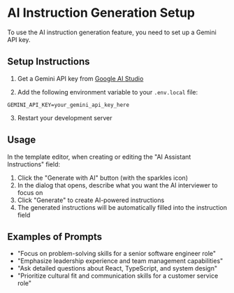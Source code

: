 # AI Instruction Generation Setup

To use the AI instruction generation feature, you need to set up a Gemini API key.

## Setup Instructions

1. Get a Gemini API key from [Google AI Studio](https://makersuite.google.com/app/apikey)

2. Add the following environment variable to your `.env.local` file:

```
GEMINI_API_KEY=your_gemini_api_key_here
```

3. Restart your development server

## Usage

In the template editor, when creating or editing the "AI Assistant Instructions" field:

1. Click the "Generate with AI" button (with the sparkles icon)
2. In the dialog that opens, describe what you want the AI interviewer to focus on
3. Click "Generate" to create AI-powered instructions
4. The generated instructions will be automatically filled into the instruction field

## Examples of Prompts

- "Focus on problem-solving skills for a senior software engineer role"
- "Emphasize leadership experience and team management capabilities"
- "Ask detailed questions about React, TypeScript, and system design"
- "Prioritize cultural fit and communication skills for a customer service role"
